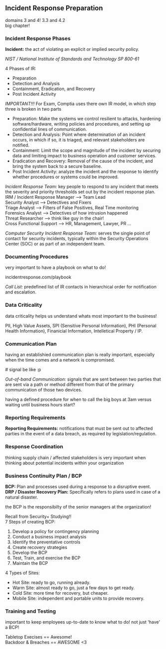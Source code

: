## Incident Response Preparation ##
domains 3 and 4!     3.3 and 4.2 <br>
big chapter! <br>
### Incident Response Phases ###
__Incident:__ the act of violating an explicit or implied security policy. <br>

_NIST / National Institute of Standards and Technology SP 800-61_

4 Phases of IR: <br>
- Preparation
- Detection and Analysis
- Containment, Eradication, and Recovery
- Post Incident Activity

_IMPORTANT!!!_ For Exam, Comptia uses there own IR model, in which step three is broken in two parts <br>
- Preparation: Make the systems we control resilient to attacks, hardening software/hardware, writing policies and procedures, and setting up confidential lines of communication. <br>
- Detection and Analysis: Point where determination of an incident occurs, in which if so, it is triaged, and relevant stakeholders are notified. <br>
- Containment: Limit the scope and magnitude of the incident by securing data and limiting impact to business operation and customer services. <br>
- Eradication and Recovery: Removal of the cause of the incident, and bring the system back to a secure baseline. <br>
- Post Incident Activity: analyze the incident and the response to identify whether procedures or systems could be improved. <br>

_Incident Response Team:_ key people to respond to any incident that meets the severity and priority thresholds set out by the incident response plan. <br>
IRM / Incident Response Manager --> Team Lead <br>
Security Analyst --> Detectives and Fixers <br>
Triage Analyst --> Filters of False Positives, Real Time monitoring <br>
Forensics Analyst --> Detectives of how intrusion happened <br>
Threat Researcher --> think like guy in the chair! <br>
Cross Functional Support --> HR, Management, Lawyer, PR ... <br>

_Computer Security Incident Response Team:_ serves the single point of contact for security incidents, typically within the Security Operations Center (SOC) or as part of an independent team. <br>

### Documenting Procedures ###
very important to have a playbook on what to do! <br>

incidentresponse.com/playbook <br>

_Call List:_ predefined list of IR contacts in hierarchical order for notification and escalation. <br>
### Data Criticality ###
data criticality helps us understand whats most important to the business! <br>

PII, High Value Assets, SPI (Sensitive Personal Information), PHI (Personal Health Information), Finanicial Information, Intelletical Property / IP. <br>

### Communication Plan ###
having an establishied communication plan is really important, especially when the time comes and a network is compromised. <br>

\# signal be like :p <br>

_Out-of-band Communication:_ signals that are sent between two parties that are sent via a path or method different from that of the primary communication of those two devices. <br>

having a defined procedure for when to call the big boys at 3am versus waiting until business hours start? <br>

### Reporting Requirements ###
__Reporting Requirements:__ notifications that must be sent out to affected parties in the event of a data breach, as required by legislation/regulation. <br>

### Response Coordination ###
thinking supply chain / affected stakeholders is very important when thinking about potential incidents within your organization <br>

### Business Continuity Plan / BCP ###
__BCP:__ Plan and processes used during a response to a disruptive event. <br>
__DRP / Disaster Recovery Plan:__ Specifically refers to plans used in case of a natural disaster. <br>

the BCP is the responsibilty of the senior managers at the organization! <br>

Recall from Security+ Studying!! <br>
7 Steps of creating BCP: <BR>
1. Develop a policy for contingency planning
2. Conduct a business impact analysis
3. Identify the preventative controls
4. Create recovery strategies
5. Develop the BCP
6. Test, Train, and exercise the BCP
7. Maintain the BCP

4 Types of Sites:
- Hot Site: ready to go, running already. <br>
- Warm Site: almost ready to go, just a few days to get ready. <br>
- Cold Site: more time for recovery, but cheaper. <br>
- Mobile Site: independent and portable units to provide recovery. <br>

### Training and Testing ###
important to keep employees up-to-date to know what to do! not just 'have' a BCP! <br>

Tabletop Execises == Awesome! <br>
Backdoor & Breaches == AWESOME <3 <br>